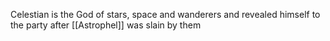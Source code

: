 Celestian is the God of stars, space and wanderers and revealed himself to the party after [[Astrophel]] was slain by them